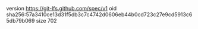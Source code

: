 version https://git-lfs.github.com/spec/v1
oid sha256:57a3410ce13d31f5db3c7c4742d0606eb44b0cd723c27e9cd5913c65db79b069
size 702
